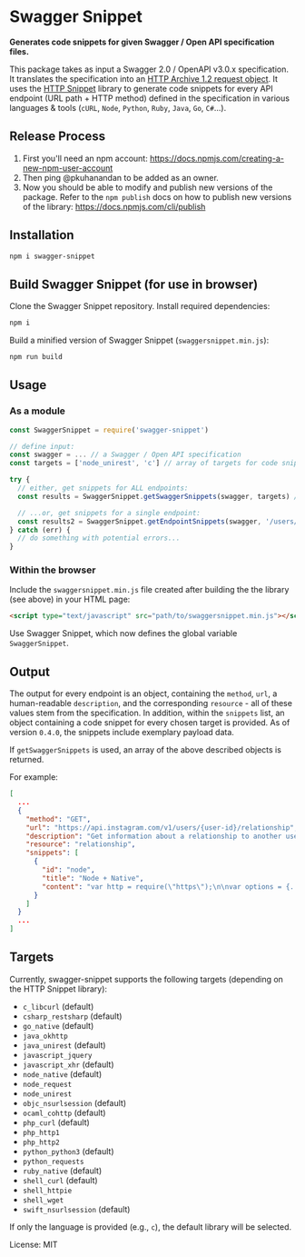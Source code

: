 # Swagger Snippet
**Generates code snippets for given Swagger / Open API specification files.**

This package takes as input a Swagger 2.0 / OpenAPI v3.0.x specification. It translates the specification into an [HTTP Archive 1.2 request object](http://www.softwareishard.com/blog/har-12-spec/#request). It uses the [HTTP Snippet](https://github.com/Mashape/httpsnippet) library to generate code snippets for every API endpoint (URL path + HTTP method) defined in the specification in various languages & tools (`cURL`, `Node`, `Python`, `Ruby`, `Java`, `Go`, `C#`...).

## Release Process
1. First you'll need an npm account: https://docs.npmjs.com/creating-a-new-npm-user-account 
2. Then ping @pkuhanandan to be added as an owner.
3. Now you should be able to modify and publish new versions of the package. Refer to the `npm publish` docs on how to publish new versions of the library: https://docs.npmjs.com/cli/publish


## Installation

```bash
npm i swagger-snippet
```

## Build Swagger Snippet (for use in browser)
Clone the Swagger Snippet repository. Install required dependencies:

```bash
npm i
```

Build a minified version of Swagger Snippet (`swaggersnippet.min.js`):

```bash
npm run build
```

## Usage

### As a module

```javascript
const SwaggerSnippet = require('swagger-snippet')

// define input:
const swagger = ... // a Swagger / Open API specification
const targets = ['node_unirest', 'c'] // array of targets for code snippets. See list below...

try {
  // either, get snippets for ALL endpoints:
  const results = SwaggerSnippet.getSwaggerSnippets(swagger, targets) // results is now array of snippets, see "Output" below.

  // ...or, get snippets for a single endpoint:
  const results2 = SwaggerSnippet.getEndpointSnippets(swagger, '/users/{user-id}/relationship', 'get', targets)
} catch (err) {
  // do something with potential errors...
}
```

### Within the browser

Include the `swaggersnippet.min.js` file created after building the the library (see above) in your HTML page:

```html
<script type="text/javascript" src="path/to/swaggersnippet.min.js"></script>
```

Use Swagger Snippet, which now defines the global variable `SwaggerSnippet`.


## Output
The output for every endpoint is an object, containing the `method`, `url`, a human-readable `description`, and the corresponding `resource` - all of these values stem from the specification. In addition, within the `snippets` list, an object containing a code snippet for every chosen target is provided. As of version `0.4.0`, the snippets include exemplary payload data.

If `getSwaggerSnippets` is used, an array of the above described objects is returned.

For example:

```json
[
  ...
  {
    "method": "GET",
    "url": "https://api.instagram.com/v1/users/{user-id}/relationship",
    "description": "Get information about a relationship to another user.",
    "resource": "relationship",
    "snippets": [
      {
        "id": "node",
        "title": "Node + Native",
        "content": "var http = require(\"https\");\n\nvar options = {..."
      }
    ]
  }
  ...
]
```

## Targets
Currently, swagger-snippet supports the following targets (depending on the HTTP Snippet library):

* `c_libcurl` (default)
* `csharp_restsharp` (default)
* `go_native` (default)
* `java_okhttp`
* `java_unirest` (default)
* `javascript_jquery`
* `javascript_xhr` (default)
* `node_native` (default)
* `node_request`
* `node_unirest`
* `objc_nsurlsession` (default)
* `ocaml_cohttp` (default)
* `php_curl` (default)
* `php_http1`
* `php_http2`
* `python_python3` (default)
* `python_requests`
* `ruby_native` (default)
* `shell_curl` (default)
* `shell_httpie`
* `shell_wget`
* `swift_nsurlsession` (default)

If only the language is provided (e.g., `c`), the default library will be selected.


License: MIT
